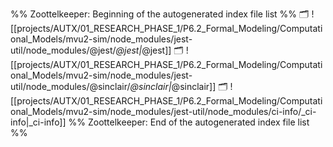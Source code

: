 %% Zoottelkeeper: Beginning of the autogenerated index file list  %%
🗂️ ![[projects/AUTX/01_RESEARCH_PHASE_1/P6.2_Formal_Modeling/Computational_Models/mvu2-sim/node_modules/jest-util/node_modules/@jest/_@jest|_@jest]]
🗂️ ![[projects/AUTX/01_RESEARCH_PHASE_1/P6.2_Formal_Modeling/Computational_Models/mvu2-sim/node_modules/jest-util/node_modules/@sinclair/_@sinclair|_@sinclair]]
🗂️ ![[projects/AUTX/01_RESEARCH_PHASE_1/P6.2_Formal_Modeling/Computational_Models/mvu2-sim/node_modules/jest-util/node_modules/ci-info/_ci-info|_ci-info]]
%% Zoottelkeeper: End of the autogenerated index file list  %%
